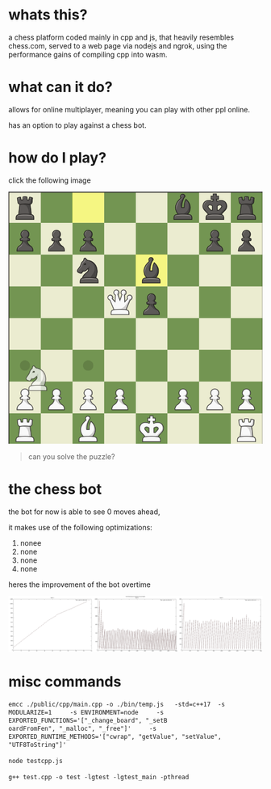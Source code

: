 # whats this?

a chess platform coded mainly in cpp and js, that heavily resembles chess.com, served to a web page via nodejs and ngrok, using the performance gains of compiling cpp into wasm.

# what can it do?

allows for online multiplayer, meaning you can play with other ppl online.

has an option to play against a chess bot.

# how do I play?

click the following image

[![chess](./public/resources/image.png)](https://suarezmanuel.github.io/chess/)

> can you solve the puzzle?

# the chess bot

the bot for now is able to see 0 moves ahead,

it makes use of the following optimizations:
1. nonee
2. none
3. none
4. none

heres the improvement of the bot overtime 

[![](./public/resources/comparison.png)]()


# misc commands

```
emcc ./public/cpp/main.cpp -o ./bin/temp.js   -std=c++17  -s MODULARIZE=1     -s ENVIRONMENT=node     -s EXPORTED_FUNCTIONS='["_change_board", "_setB
oardFromFen", "_malloc", "_free"]'     -s EXPORTED_RUNTIME_METHODS='["cwrap", "getValue", "setValue", "UTF8ToString"]'

node testcpp.js

g++ test.cpp -o test -lgtest -lgtest_main -pthread
```
